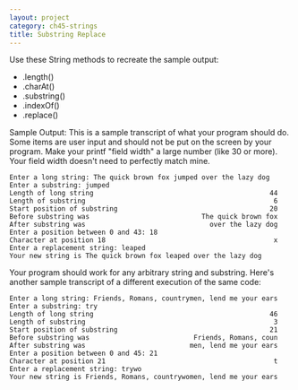 ```yaml
---
layout: project
category: ch45-strings
title: Substring Replace
---
```

Use these String methods to recreate the sample output:

  - .length()
  - .charAt()
  - .substring()
  - .indexOf()
  - .replace()

Sample Output: This is a sample transcript of what your program should do. Some items are user input and should not be put on the screen by your program. Make your printf "field width" a large number (like 30 or more). Your field width doesn't need to perfectly match mine.
```
Enter a long string: The quick brown fox jumped over the lazy dog
Enter a substring: jumped
Length of long string                                            44
Length of substring                                               6
Start position of substring                                      20
Before substring was                            The quick brown fox
After substring was                               over the lazy dog
Enter a position between 0 and 43: 18
Character at position 18                                          x
Enter a replacement string: leaped
Your new string is The quick brown fox leaped over the lazy dog
```
Your program should work for any arbitrary string and substring. Here's another sample transcript of a different execution of the same code:
```
Enter a long string: Friends, Romans, countrymen, lend me your ears
Enter a substring: try
Length of long string                                            46
Length of substring                                               3
Start position of substring                                      21
Before substring was                          Friends, Romans, coun
After substring was                          men, lend me your ears
Enter a position between 0 and 45: 21
Character at position 21                                          t
Enter a replacement string: trywo
Your new string is Friends, Romans, countrywomen, lend me your ears
```
